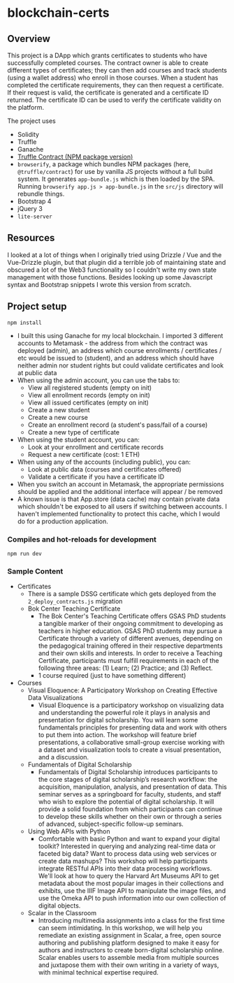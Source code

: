 # blockchain-certs

## Overview
This project is a DApp which grants certificates to students who have successfully completed courses. The contract owner is able to create different types of certificates; they can then add courses and track students (using a wallet address) who enroll in those courses. When a student has completed the certificate requirements, they can then request a certificate. If their request is valid, the certificate is generated and a certificate ID returned. The certificate ID can be used to verify the certificate validity on the platform.

The project uses
- Solidity
- Truffle
- Ganache
- [Truffle Contract (NPM package version)](https://www.npmjs.com/package/@truffle/contract)
- `browserify`, a package which bundles NPM packages (here, `@truffle/contract`) for use by vanilla JS projects without a full build system. It generates `app-bundle.js` which is then loaded by the SPA. Running `browserify app.js > app-bundle.js` in the `src/js` directory will rebundle things.
- Bootstrap 4
- jQuery 3
- `lite-server`

## Resources
I looked at a lot of things when I originally tried using Drizzle / Vue and the Vue-Drizzle plugin, but that plugin did a terrible job of maintaining state and obscured a lot of the Web3 functionality so I couldn't write my own state management with those functions. Besides looking up some Javascript syntax and Bootstrap snippets I wrote this version from scratch.

## Project setup
```
npm install
```
- I built this using Ganache for my local blockchain. I imported 3 different accounts to Metamask - the address from which the contract was deployed (admin), an address which course enrollments / certificates / etc would be issued to (student), and an address which should have neither admin nor student rights but could validate certificates and look at public data
- When using the admin account, you can use the tabs to:
    - View all registered students (empty on init)
    - View all enrollment records (empty on init)
    - View all issued certificates (empty on init)
    - Create a new student
    - Create a new course
    - Create an enrollment record (a student's pass/fail of a course)
    - Create a new type of certificate
- When using the student account, you can:
    - Look at your enrollment and certificate records
    - Request a new certificate (cost: 1 ETH)
- When using any of the accounts (including public), you can:
    - Look at public data (courses and certificates offered)
    - Validate a certificate if you have a certificate ID
- When you switch an account in Metamask, the appropriate permissions should be applied and the additional interface will appear / be removed
- A known issue is that App.store (data cache) may contain private data which shouldn't be exposed to all users if switching between accounts. I haven't implemented functionality to protect this cache, which I would do for a production application.

### Compiles and hot-reloads for development
```
npm run dev
```
### Sample Content
- Certificates 
    - There is a sample DSSG certificate which gets deployed from the `2_deploy_contracts.js` migration
    - Bok Center Teaching Certificate
        - The Bok Center's Teaching Certificate offers GSAS PhD students a tangible marker of their ongoing commitment to developing as teachers in higher education. GSAS PhD students may pursue a Certificate through a variety of different avenues, depending on the pedagogical training offered in their respective departments and their own skills and interests. In order to receive a Teaching Certificate, participants must fulfill requirements in each of the following three areas: (1) Learn; (2) Practice; and (3) Reflect.
        - 1 course required (just to have something different)
- Courses
    - Visual Eloquence: A Participatory Workshop on Creating Effective Data Visualizations
        - Visual Eloquence is a participatory workshop on visualizing data and understanding the powerful role it plays in analysis and presentation for digital scholarship. You will learn some fundamentals principles for presenting data and work with others to put them into action. The workshop will feature brief presentations, a collaborative small-group exercise working with a dataset and visualization tools to create a visual presentation, and a discussion.
    - Fundamentals of Digital Scholarship
        - Fundamentals of Digital Scholarship introduces participants to the core stages of digital scholarship’s research workflow: the acquisition, manipulation, analysis, and presentation of data. This seminar serves as a springboard for faculty, students, and staff who wish to explore the potential of digital scholarship. It will provide a solid foundation from which participants can continue to develop these skills whether on their own or through a series of advanced, subject-specific follow-up seminars.
    - Using Web APIs with Python
        - Comfortable with basic Python and want to expand your digital toolkit? Interested in querying and analyzing real-time data or faceted big data? Want to process data using web services or create data mashups? This workshop will help participants integrate RESTful APIs into their data processing workflows. We'll look at how to query the Harvard Art Museums API to get metadata about the most popular images in their collections and exhibits, use the IIIF Image API to manipulate the image files, and use the Omeka API to push information into our own collection of digital objects.
    - Scalar in the Classroom
        - Introducing multimedia assignments into a class for the first time can seem intimidating. In this workshop, we will help you remediate an existing assignment in Scalar, a free, open source authoring and publishing platform designed to make it easy for authors and instructors to create born-digital scholarship online. Scalar enables users to assemble media from multiple sources and juxtapose them with their own writing in a variety of ways, with minimal technical expertise required.